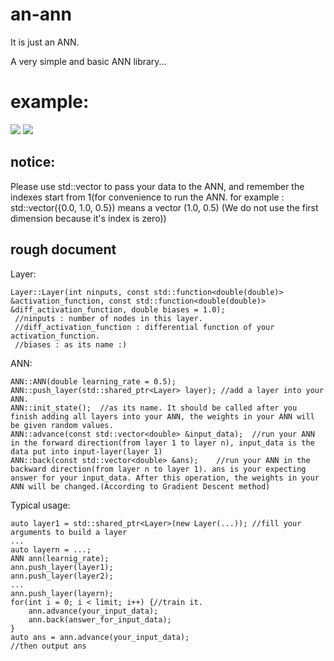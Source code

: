 # an-ann
It is just an ANN.

A very simple and basic ANN library...

# example:
![](./snapshop/xor_code.jpg)
![](./snapshop/xor_res.jpg)

## notice:
Please use std::vector to pass your data to the ANN, and remember the indexes start from 1(for convenience to run the ANN. for example : std::vector({0.0, 1.0, 0.5}) means a vector (1.0, 0.5) (We do not use the first dimension because it's index is zero))

## rough document
Layer:
```
Layer::Layer(int ninputs, const std::function<double(double)> &activation_function, const std::function<double(double)> &diff_activation_function, double biases = 1.0);
 //ninputs : number of nodes in this layer.
 //diff_activation_function : differential function of your activation_function.
 //biases : as its name :)
```

ANN:
```
ANN::ANN(double learning_rate = 0.5);
ANN::push_layer(std::shared_ptr<Layer> layer); //add a layer into your ANN.
ANN::init_state();  //as its name. It should be called after you finish adding all layers into your ANN, the weights in your ANN will be given random values.
ANN::advance(const std::vector<double> &input_data);  //run your ANN in the forward direction(from layer 1 to layer n), input_data is the data put into input-layer(layer 1)
ANN::back(const std::vector<double> &ans);    //run your ANN in the backward direction(from layer n to layer 1). ans is your expecting answer for your input_data. After this operation, the weights in your ANN will be changed.(According to Gradient Descent method)   
```

Typical usage:
```
auto layer1 = std::shared_ptr<Layer>(new Layer(...)); //fill your arguments to build a layer
...
auto layern = ...;
ANN ann(learnig_rate);
ann.push_layer(layer1);
ann.push_layer(layer2);
...
ann.push_layer(layern);
for(int i = 0; i < limit; i++) {//train it.
    ann.advance(your_input_data);
    ann.back(answer_for_input_data);
}
auto ans = ann.advance(your_input_data);
//then output ans
```